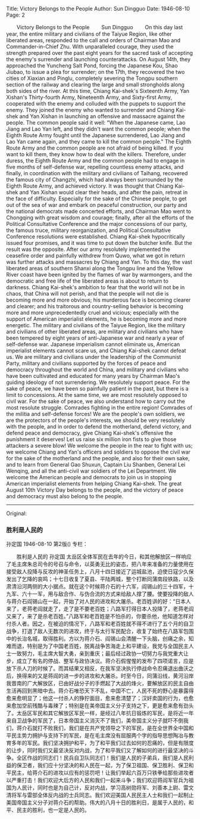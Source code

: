 Title: Victory Belongs to the People
Author: Sun Dingguo
Date: 1946-08-10
Page: 2

　　Victory Belongs to the People
　　Sun Dingguo
　　On this day last year, the entire military and civilians of the Taiyue Region, like other liberated areas, responded to the call and orders of Chairman Mao and Commander-in-Chief Zhu. With unparalleled courage, they used the strength prepared over the past eight years for the sacred task of accepting the enemy's surrender and launching counterattacks. On August 14th, they approached the Yuncheng Salt Pond, forcing the Japanese Kou, Shao Jiubao, to issue a plea for surrender; on the 17th, they recovered the two cities of Xiaxian and Pinglu, completely severing the Tongpu southern section of the railway and clearing the large and small strongholds along both sides of the river. At this time, Chiang Kai-shek's Sixteenth Army, Yan Xishan's Thirty-fourth Army, Nineteenth Army, and Sixty-first Army, cooperated with the enemy and colluded with the puppets to support the enemy. They joined the enemy who wanted to surrender and Chiang Kai-shek and Yan Xishan in launching an offensive and massacre against the people. The common people said it well: "When the Japanese came, Lao Jiang and Lao Yan left, and they didn't want the common people; when the Eighth Route Army fought until the Japanese surrendered, Lao Jiang and Lao Yan came again, and they came to kill the common people." The Eighth Route Army and the common people are not afraid of being killed. If you want to kill them, they know how to deal with the killers. Therefore, under duress, the Eighth Route Army and the common people had to engage in five months of self-defense war, repelling countless enemy attacks, and finally, in coordination with the military and civilians of Taihang, recovered the famous city of Changzhi, which had always been surrounded by the Eighth Route Army, and achieved victory. It was thought that Chiang Kai-shek and Yan Xishan would clear their heads, and after the pain, retreat in the face of difficulty. Especially for the sake of the Chinese people, to get out of the sea of war and embark on peaceful construction, our party and the national democrats made concerted efforts, and Chairman Mao went to Chongqing with great wisdom and courage; finally, after all the efforts of the Political Consultative Conference and the major concessions of our party, the famous truce, military reorganization, and Political Consultative Conference resolutions were established. Chiang Kai-shek hypocritically issued four promises, and it was time to put down the butcher knife. But the result was the opposite. After our army resolutely implemented the ceasefire order and painfully withdrew from Quwo, what we got in return was further attacks and massacres by Chiang and Yan. To this day, the vast liberated areas of southern Shanxi along the Tongpu line and the Yellow River coast have been ignited by the flames of war by warmongers, and the democratic and free life of the liberated areas is about to return to darkness. Chiang Kai-shek's ambition to fear that the world will not be in chaos, that China will not perish, and that the people will not die is becoming more and more obvious; his murderous face is becoming clearer and clearer; and his traitorous and country-selling behavior is becoming more and more unprecedentedly cruel and vicious; especially with the support of American imperialist elements, he is becoming more and more energetic. The military and civilians of the Taiyue Region, like the military and civilians of other liberated areas, are military and civilians who have been tempered by eight years of anti-Japanese war and nearly a year of self-defense war. Japanese imperialism cannot eliminate us, American imperialist elements cannot scare us, and Chiang Kai-shek cannot defeat us. We are military and civilians under the leadership of the Communist Party, military and civilians supported by the forces of peace and democracy throughout the world and China, and military and civilians who have been cultivated and educated for many years by Chairman Mao's guiding ideology of not surrendering. We resolutely support peace. For the sake of peace, we have been so painfully patient in the past, but there is a limit to concessions. At the same time, we are most resolutely opposed to civil war. For the sake of peace, we also understand how to carry out the most resolute struggle. Comrades fighting in the entire region! Comrades of the militia and self-defense forces! We are the people's own soldiers, we are the protectors of the people's interests, we should be very resolutely with the people, and in order to defend the motherland, defend victory, and defend peace and democracy, give Chiang Kai-shek's offensive the punishment it deserves! Let us raise six million iron fists to give those attackers a severe blow! We welcome the people in the rear to fight with us; we welcome Chiang and Yan's officers and soldiers to oppose the civil war for the sake of the motherland and the people, and also for their own sake, and to learn from General Gao Shuxun, Captain Liu Shanben, General Lei Wenqing, and all the anti-civil war soldiers of the Lei Department. We welcome the American people and democrats to join us in stopping American imperialist elements from helping Chiang Kai-shek. The great August 10th Victory Day belongs to the people, and the victory of peace and democracy must also belong to the people.



<hr /> 

Original: 


### 胜利是人民的
孙定国
1946-08-10
第2版()
专栏：

　　胜利是人民的
    孙定国
    太岳区全体军民在去年的今日，和其他解放区一样响应了毛主席朱总司令的号召与命令，以英勇无比的姿态，把八年来准备的力量使用在接受敌人投降与反攻的神圣任务上，八月十四日接近了运城盐池，迫使日寇少久保发出了乞降的哀鸣；十七日收复了夏县、平陆两城，整个打断同蒲南段铁路，以及肃清沿河两侧的大小据点。就在这个时候蒋介石的十六军，阎锡山的三十四军，十九军、六十一军，用与敌合作、与伪合流的方式来给敌人撑了腰。使要投降的敌人与蒋介石阎锡山在一起，开始了对人民的进攻和大屠杀。老百姓讲的好：“日本人来了，老蒋老阎就走了，走了是不要老百姓；八路军打得日本人投降了，老蒋老阎又来了，来了是杀老百姓。”八路军和老百姓是不怕杀的，你要杀他，他知道怎样对付杀人者。因之，在被迫的情况下，八路军和老百姓就不得不进行了五个月的自卫战争，打退了敌人无数次的进攻，终于与太行军民配合，收复了始终在八路军包围中的长治名城，取得胜利。方以为蒋介石、阎锡山会清醒一下头脑，创痛之余，知难而退，特别是为了中国老百姓，脱离战争苦海走上和平建设，我党与全国民主人士一致努力，毛主席大智大勇，亲到重庆；最后经过政协一切努力与我党重大让步，成立了有名的停战、整军与政协决议。蒋介石假惺惺的发布了四项诺言，应是放下杀人刀的时候了。而其结果又相反，在我军坚决执行停战命令忍痛退出曲沃之后，换得来的又是蒋阎的进一步的进攻和大屠杀。时至今日，同蒲沿线，黄河沿岸我晋南的广大解放区，已由好战分子的手燃起了大战的烽火，要解放区的民主自由生活再回到黑暗中去。蒋介石唯恐天下不乱，中国不亡，人民不死的野心是暴露得愈来愈明显了；他这一付杀人的狰狞面目，愈来愈清楚了；汉奸卖国的行为，也愈来愈加空前残酷与毒辣了；特别是在美帝国主义分子支持之下，更是愈来愈有劲头了。太岳区军民和其它解放区军民一样，是经过八年抗日锻炼的军民，是将近一年来自卫战争的军民了，日本帝国主义消灭不了我们，美帝国主义分子就吓不倒我们，蒋介石就打不败我们，我们是在共产党领导之下的军民，是在全世界全中国和平民主势力拥护与支持下的军民，是在毛主席没有屈服两个字的指导思想陶冶与教育多年的军民。我们坚决拥护和平，为了和平我们过去如何的忍痛的，但是有限度的让步，同时我们又最坚决反对内战，为了和平我们又了解如何的进行最坚决的斗争。全区作战的同志们！民兵自卫队同志们！我们是人民的子弟兵，我们是人民利益的保卫者，我们应十分坚决的和人民在一起，为了保卫祖国、保卫胜利、保卫和平民主，给蒋介石的进攻以应有的惩罚吧！让我们举起六百万只铁拳给那些进攻者以严重打击！我们欢迎大后方的人民和我们一起来斗争；我们欢迎蒋阎军官兵为祖国为人民计，同时也是为自己计，反对内战，学习高树勋将军、刘善本上尉、雷文清将军与雷部全体反内战的士兵同志。我们欢迎美国人民民主人士和我们一起制止美国帝国主义分子对蒋介石的帮助。伟大的八月十日的胜利日，是属于人民的，和平、民主的胜利，也一定是人民的。
